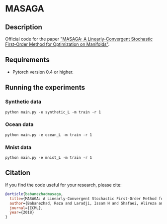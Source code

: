 # MASAGA
## Description

Official code for the paper ["MASAGA: A Linearly-Convergent Stochastic First-Order Method for Optimization on Manifolds"](http://www.ecmlpkdd2018.org/wp-content/uploads/2018/09/617.pdf).


## Requirements

- Pytorch version 0.4 or higher.

## Running the experiments

### Synthetic data

```
python main.py -e synthetic_L -m train -r 1
```

### Ocean data

```
python main.py -e ocean_L -m train -r 1
```

### Mnist data

```
python main.py -e mnist_L -m train -r 1
```



## Citation 
If you find the code useful for your research, please cite:

```bibtex
@article{babanezhadmasaga,
  title={MASAGA: A Linearly-Convergent Stochastic First-Order Method for Optimization on Manifolds},
  author={Babanezhad, Reza and Laradji, Issam H and Shafaei, Alireza and Schmidt, Mark},
  journal={ECML},
  year={2018}
}
```
